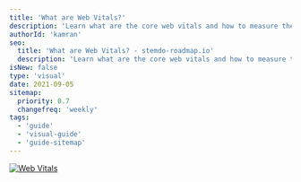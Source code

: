 ```yaml
---
title: 'What are Web Vitals?'
description: 'Learn what are the core web vitals and how to measure them.'
authorId: 'kamran'
seo:
  title: 'What are Web Vitals? - stemdo-roadmap.io'
  description: 'Learn what are the core web vitals and how to measure them.'
isNew: false
type: 'visual'
date: 2021-09-05
sitemap:
  priority: 0.7
  changefreq: 'weekly'
tags:
  - 'guide'
  - 'visual-guide'
  - 'guide-sitemap'
---
```


[![Web Vitals](/guides/web-vitals.png)](/guides/web-vitals.png)
